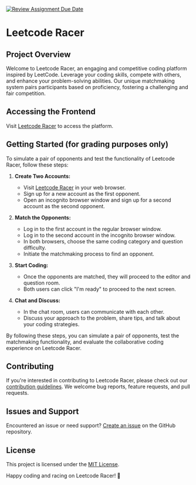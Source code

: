 [![Review Assignment Due Date](https://classroom.github.com/assets/deadline-readme-button-24ddc0f5d75046c5622901739e7c5dd533143b0c8e959d652212380cedb1ea36.svg)](https://classroom.github.com/a/6BOvYMwN)
# Leetcode Racer

## Project Overview

Welcome to Leetcode Racer, an engaging and competitive coding platform inspired by LeetCode. Leverage your coding skills, compete with others, and enhance your problem-solving abilities. Our unique matchmaking system pairs participants based on proficiency, fostering a challenging and fair competition.

## Accessing the Frontend

Visit [Leetcode Racer](http://34.68.28.7:3000/) to access the platform.

## Getting Started (for grading purposes only)

To simulate a pair of opponents and test the functionality of Leetcode Racer, follow these steps:

1. **Create Two Accounts:**
   - Visit [Leetcode Racer](http://34.68.28.7:3000/) in your web browser.
   - Sign up for a new account as the first opponent.
   - Open an incognito browser window and sign up for a second account as the second opponent.

2. **Match the Opponents:**
   - Log in to the first account in the regular browser window.
   - Log in to the second account in the incognito browser window.
   - In both browsers, choose the same coding category and question difficulty.
   - Initiate the matchmaking process to find an opponent.

3. **Start Coding:**
   - Once the opponents are matched, they will proceed to the editor and question room.
   - Both users can click "I'm ready" to proceed to the next screen.

4. **Chat and Discuss:**
   - In the chat room, users can communicate with each other.
   - Discuss your approach to the problem, share tips, and talk about your coding strategies.

By following these steps, you can simulate a pair of opponents, test the matchmaking functionality, and evaluate the collaborative coding experience on Leetcode Racer.

## Contributing

If you're interested in contributing to Leetcode Racer, please check out our [contribution guidelines](CONTRIBUTING.md). We welcome bug reports, feature requests, and pull requests.

## Issues and Support

Encountered an issue or need support? [Create an issue](https://github.com/your-username/leetcode-racer/issues) on the GitHub repository.

## License

This project is licensed under the [MIT License](LICENSE).

Happy coding and racing on Leetcode Racer! 🚀
